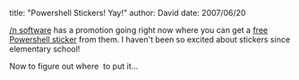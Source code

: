 
title: "Powershell Stickers! Yay!"
author: David
date: 2007/06/20

<p><a href="http://www.nsoftware.com/">/n software</a> has a promotion going right now where you can get a <a href="http://www.nsoftware.com/powershell/promo/">free Powershell sticker</a> from them. I haven't been so excited about stickers since elementary school!</p> <p>Now to figure out where&nbsp; to put it...</p>
